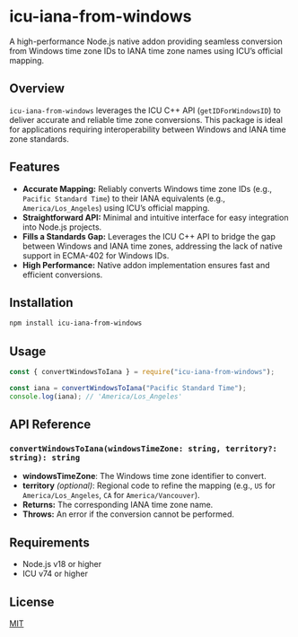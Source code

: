 # icu-iana-from-windows

A high-performance Node.js native addon providing seamless conversion from Windows time zone IDs to IANA time zone names using ICU’s official mapping.

## Overview

`icu-iana-from-windows` leverages the ICU C++ API (`getIDForWindowsID`) to deliver accurate and reliable time zone conversions. This package is ideal for applications requiring interoperability between Windows and IANA time zone standards.

## Features

- **Accurate Mapping:** Reliably converts Windows time zone IDs (e.g., `Pacific Standard Time`) to their IANA equivalents (e.g., `America/Los_Angeles`) using ICU’s official mapping.
- **Straightforward API:** Minimal and intuitive interface for easy integration into Node.js projects.
- **Fills a Standards Gap:** Leverages the ICU C++ API to bridge the gap between Windows and IANA time zones, addressing the lack of native support in ECMA-402 for Windows IDs.
- **High Performance:** Native addon implementation ensures fast and efficient conversions.

## Installation

```sh
npm install icu-iana-from-windows
```

## Usage

```js
const { convertWindowsToIana } = require("icu-iana-from-windows");

const iana = convertWindowsToIana("Pacific Standard Time");
console.log(iana); // 'America/Los_Angeles'
```

## API Reference

### `convertWindowsToIana(windowsTimeZone: string, territory?: string): string`

- **windowsTimeZone**: The Windows time zone identifier to convert.
- **territory** _(optional)_: Regional code to refine the mapping (e.g., `US` for `America/Los_Angeles`, `CA` for `America/Vancouver`).
- **Returns:** The corresponding IANA time zone name.
- **Throws:** An error if the conversion cannot be performed.

## Requirements

- Node.js v18 or higher
- ICU v74 or higher

## License

[MIT](LICENSE)
